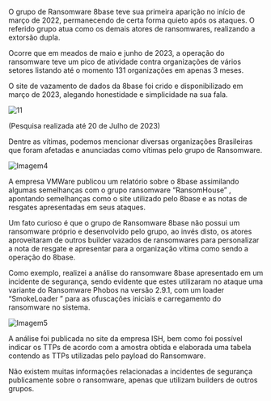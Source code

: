 O grupo de Ransomware 8base teve sua primeira aparição no início de março de 2022, permanecendo de certa forma quieto após os ataques. O referido grupo atua como os demais atores de ransomwares, realizando a extorsão dupla. 
 
Ocorre que em meados de maio e junho de 2023, a operação do ransomware teve um pico de atividade contra organizações de vários setores listando até o momento 131 organizações em apenas 3 meses. 
   
O site de vazamento de dados da 8base foi crido e disponibilizado em março de 2023, alegando honestidade e simplicidade na sua fala. 

  ![11](https://github.com/crocodyli/Ransomwares-TTP/assets/113185400/141625b3-eb8d-4713-8072-4186fd5d425a)

(Pesquisa realizada até 20 de Julho de 2023)

Dentre as vítimas, podemos mencionar diversas organizações Brasileiras que foram afetadas e anunciadas como vítimas pelo grupo de Ransomware. 

![Imagem4](https://github.com/crocodyli/Ransomwares-TTP/assets/113185400/d06e65e1-0671-4ddb-ab17-8b332f136d3d)


A empresa VMWare publicou um relatório sobre o 8base assimilando algumas semelhanças com o grupo ransomware “RansomHouse” , apontando semelhanças como o site utilizado pelo 8base e as notas de resgates apresentadas em seus ataques. 

Um fato curioso é que o grupo de Ransomware 8base não possui um ransomware próprio e desenvolvido pelo grupo, ao invés disto, os atores aproveitaram de outros builder vazados de ransomwares para personalizar a nota de resgate e apresentar para a organização vítima como sendo a operação do 8base. 

Como exemplo, realizei a análise do ransomware 8base apresentado em um incidente de segurança, sendo evidente que estes utilizaram no ataque uma variante do Ransomware Phobos  na versão 2.9.1, com um loader “SmokeLoader ” para as ofuscações iniciais e carregamento do ransomware no sistema. 

![Imagem5](https://github.com/crocodyli/Ransomwares-TTP/assets/113185400/872dde0a-5268-4b54-8194-f48f9512e640)

A análise foi publicada no site da empresa ISH, bem como foi possível indicar os TTPs de acordo com a amostra obtida e elaborada uma tabela contendo as TTPs utilizadas pelo payload do Ransomware.

Não existem muitas informações relacionadas a incidentes de segurança publicamente sobre o ransomware, apenas que utilizam builders de outros grupos.  
